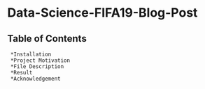 # Data-Science-FIFA19-Blog-Post
 
  ## Table of Contents

     *Installation
     *Project Motivation
     *File Description
     *Result
     *Acknowledgement 
